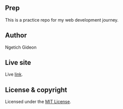 ## Prep
This is a practice repo for my web development journey.

## Author
Ngetich Gideon

## Live site
Live [link](https://kipkorir-gideon.github.io/Prep/).

## License & copyright
Licensed under the [MIT License](LICENSE).
